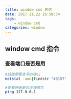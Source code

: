 ```yaml
---
title: window cmd 总结
date: 2017.11.22 16:58:34
tags: 
    - window cmd
categories: window
---
```


## window cmd 指令
### 查看端口是否是用

``` bash
#后接需要查寻的端口
netstat -aon|findstr "49157"

#查看网速是否连接成功
ping 127.0.0.1

```